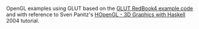 OpenGL examples using GLUT based on the <a href="
https://github.com/haskell-opengl/GLUT/tree/master/examples/RedBook4">
GLUT RedBook4 example code</a> and with reference to Sven Panitz's
<a href="http://www.cs.hs-rm.de/~panitz/hopengl/skript.pdf">HOpenGL -
3D Graphics with Haskell</a> 2004 tutorial.